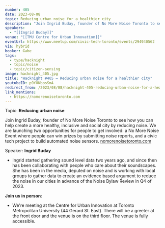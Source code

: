 ```yaml
---
number: 405
date: 2023-08-08
topic: Reducing urban noise for a healthier city
description: "Join Ingrid Buday, founder of No More Noise Toronto to see how you can help create a more healthy, inclusive and social city by reducing noise. We are launching two opportunities for people to get involved: a No More Noise Event where people can win prizes by submitting noise reports, and a civic tech project to build automated noise sensors. nomorenoisetoronto.com"
speakers:
  - "[[Ingrid Buday]]"
venue: "[[TMU Centre for Urban Innovation]]"
eventUrl: https://www.meetup.com/civic-tech-toronto/events/294940562
via: hybrid
booker: Gabe
tags:
  - type/hacknight
  - topic/noise
  - topic/citizen-sensing
image: hacknight_405.jpg
title: "Hacknight #405 – Reducing urban noise for a healthier city"
youtubeID: p9YUKbosSmA
redirect_from: /2023/08/08/hacknight-405-reducing-urban-noise-for-a-healthier-city-with-ingrid-buday/
link_mentions:
  - https://nomorenoisetoronto.com
---
```


Topic: **Reducing urban noise**

Join Ingrid Buday, founder of No More Noise Toronto to see how you can help create a more healthy, inclusive and social city by reducing noise. We are launching two opportunities for people to get involved: a No More Noise Event where people can win prizes by submitting noise reports, and a civic tech project to build automated noise sensors. [nomorenoisetoronto.com](https://nomorenoisetoronto.com)

Speaker: **Ingrid Buday**

* Ingrid started gathering sound level data two years ago, and since then has been collaborating with people who care about their soundscapes. She has been in the media, deputed on noise and is working with local groups to gather data to create an evidence based argument to reduce the noise in our cities in advance of the Noise Bylaw Review in Q4 of 2023.

**Join us in person**:

* We're meeting at the Centre for Urban Innovation at Toronto Metropolitan University (44 Gerard St. East). There will be a greeter at the front door and the venue is on the third floor. The venue is fully accessible.
